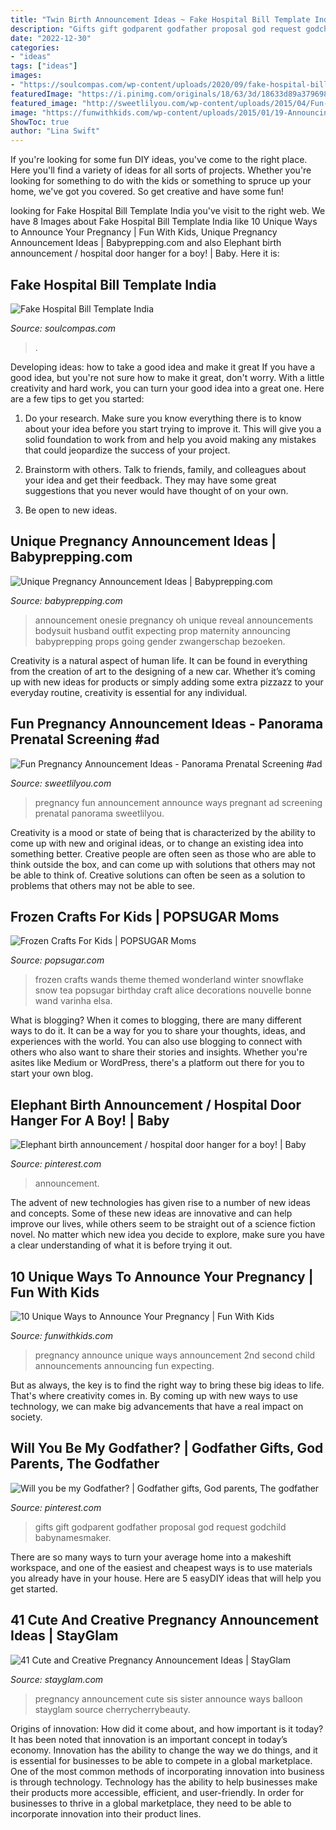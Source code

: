 ```yaml
---
title: "Twin Birth Announcement Ideas ~ Fake Hospital Bill Template India"
description: "Gifts gift godparent godfather proposal god request godchild babynamesmaker"
date: "2022-12-30"
categories:
- "ideas"
tags: ["ideas"]
images:
- "https://soulcompas.com/wp-content/uploads/2020/09/fake-hospital-bill-template-india.jpg"
featuredImage: "https://i.pinimg.com/originals/18/63/3d/18633d89a379698aa6e2e9bccdd2064a.jpg"
featured_image: "http://sweetlilyou.com/wp-content/uploads/2015/04/Fun-Ways-to-Announce-Your-Pregnancy-.jpg"
image: "https://funwithkids.com/wp-content/uploads/2015/01/19-Announcing-Your-Second-Child.jpg"
ShowToc: true
author: "Lina Swift"
---
```



If you're looking for some fun DIY ideas, you've come to the right place. Here you'll find a variety of ideas for all sorts of projects. Whether you're looking for something to do with the kids or something to spruce up your home, we've got you covered. So get creative and have some fun!

	

		
looking for Fake Hospital Bill Template India you've visit to the right web. We have 8 Images about Fake Hospital Bill Template India like 10 Unique Ways to Announce Your Pregnancy | Fun With Kids, Unique Pregnancy Announcement Ideas | Babyprepping.com and also Elephant birth announcement / hospital door hanger for a boy! | Baby. Here it is:
		
    
## Fake Hospital Bill Template India

<img loading=lazy src="https://soulcompas.com/wp-content/uploads/2020/09/fake-hospital-bill-template-india.jpg" onerror="this.onerror=null;this.src='https://tse4.mm.bing.net/th?id=OIP.kLTyzGXa-neLW0YIT5QijgHaFm&amp;pid=15.1';" alt="Fake Hospital Bill Template India">

_Source: soulcompas.com_

>. 

	

Developing ideas: how to take a good idea and make it great
If you have a good idea, but you're not sure how to make it great, don't worry. With a little creativity and hard work, you can turn your good idea into a great one.
Here are a few tips to get you started:

1. Do your research. Make sure you know everything there is to know about your idea before you start trying to improve it. This will give you a solid foundation to work from and help you avoid making any mistakes that could jeopardize the success of your project.

2. Brainstorm with others. Talk to friends, family, and colleagues about your idea and get their feedback. They may have some great suggestions that you never would have thought of on your own.

3. Be open to new ideas.

    
## Unique Pregnancy Announcement Ideas | Babyprepping.com

<img loading=lazy src="https://www.babyprepping.com/wp-content/uploads/2018/01/a0d890872654ed8a08ed0c6f411249f9.jpg" onerror="this.onerror=null;this.src='https://tse2.mm.bing.net/th?id=OIP.rkkhdN1g9fuZHy859JbqZgHaHa&amp;pid=15.1';" alt="Unique Pregnancy Announcement Ideas | Babyprepping.com">

_Source: babyprepping.com_

>announcement onesie pregnancy oh unique reveal announcements bodysuit husband outfit expecting prop maternity announcing babyprepping props going gender zwangerschap bezoeken. 

	

Creativity is a natural aspect of human life. It can be found in everything from the creation of art to the designing of a new car. Whether it’s coming up with new ideas for products or simply adding some extra pizzazz to your everyday routine, creativity is essential for any individual.

    
## Fun Pregnancy Announcement Ideas - Panorama Prenatal Screening #ad

<img loading=lazy src="http://sweetlilyou.com/wp-content/uploads/2015/04/Fun-Ways-to-Announce-Your-Pregnancy-.jpg" onerror="this.onerror=null;this.src='https://tse4.mm.bing.net/th?id=OIP.Tg3lOorQsFZLpF2M0Sc2lgHaKh&amp;pid=15.1';" alt="Fun Pregnancy Announcement Ideas - Panorama Prenatal Screening #ad">

_Source: sweetlilyou.com_

>pregnancy fun announcement announce ways pregnant ad screening prenatal panorama sweetlilyou. 

	

Creativity is a mood or state of being that is characterized by the ability to come up with new and original ideas, or to change an existing idea into something better. Creative people are often seen as those who are able to think outside the box, and can come up with solutions that others may not be able to think of. Creative solutions can often be seen as a solution to problems that others may not be able to see.

    
## Frozen Crafts For Kids | POPSUGAR Moms

<img loading=lazy src="http://media1.popsugar-assets.com/files/thumbor/HQsFl3d_fftNLf27sFEApW4x6Qg/fit-in/1024x1024/filters:format_auto-!!-:strip_icc-!!-/2014/06/19/642/n/24155406/1b229dd3624ee3f3_bonne_nouvelle_wands.jpg" onerror="this.onerror=null;this.src='https://tse2.mm.bing.net/th?id=OIP.izavPG4XAIG3avsj6StvVQHaLH&amp;pid=15.1';" alt="Frozen Crafts For Kids | POPSUGAR Moms">

_Source: popsugar.com_

>frozen crafts wands theme themed wonderland winter snowflake snow tea popsugar birthday craft alice decorations nouvelle bonne wand varinha elsa. 

	

What is blogging?
When it comes to blogging, there are many different ways to do it. It can be a way for you to share your thoughts, ideas, and experiences with the world. You can also use blogging to connect with others who also want to share their stories and insights. Whether you're asites like Medium or WordPress, there's a platform out there for you to start your own blog.

    
## Elephant Birth Announcement / Hospital Door Hanger For A Boy! | Baby

<img loading=lazy src="https://i.pinimg.com/originals/18/63/3d/18633d89a379698aa6e2e9bccdd2064a.jpg" onerror="this.onerror=null;this.src='https://tse2.mm.bing.net/th?id=OIP.65WuZMPdjrZnuLsWfGMndAHaJ4&amp;pid=15.1';" alt="Elephant birth announcement / hospital door hanger for a boy! | Baby">

_Source: pinterest.com_

>announcement. 

	

The advent of new technologies has given rise to a number of new ideas and concepts. Some of these new ideas are innovative and can help improve our lives, while others seem to be straight out of a science fiction novel. No matter which new idea you decide to explore, make sure you have a clear understanding of what it is before trying it out.

    
## 10 Unique Ways To Announce Your Pregnancy | Fun With Kids

<img loading=lazy src="https://funwithkids.com/wp-content/uploads/2015/01/19-Announcing-Your-Second-Child.jpg" onerror="this.onerror=null;this.src='https://tse3.mm.bing.net/th?id=OIP.PsBtqoogHuOMqrEWnIyoHAAAAA&amp;pid=15.1';" alt="10 Unique Ways to Announce Your Pregnancy | Fun With Kids">

_Source: funwithkids.com_

>pregnancy announce unique ways announcement 2nd second child announcements announcing fun expecting. 

	

But as always, the key is to find the right way to bring these big ideas to life. That's where creativity comes in. By coming up with new ways to use technology, we can make big advancements that have a real impact on society.

    
## Will You Be My Godfather? | Godfather Gifts, God Parents, The Godfather

<img loading=lazy src="https://i.pinimg.com/736x/4f/93/3f/4f933fe5bba3fb3b4d77ee325c226ad3--godchild-gift-godparent-gifts.jpg" onerror="this.onerror=null;this.src='https://tse2.mm.bing.net/th?id=OIP.9HVb9XguDThnK6PW8rIyUwHaJ3&amp;pid=15.1';" alt="Will you be my Godfather? | Godfather gifts, God parents, The godfather">

_Source: pinterest.com_

>gifts gift godparent godfather proposal god request godchild babynamesmaker. 

	

There are so many ways to turn your average home into a makeshift workspace, and one of the easiest and cheapest ways is to use materials you already have in your house. Here are 5 easyDIY ideas that will help you get started.

    
## 41 Cute And Creative Pregnancy Announcement Ideas | StayGlam

<img loading=lazy src="https://stayglam.com/wp-content/uploads/2017/02/jessbcrockett_16123422_356817138050307_6172314045295624192_n.jpg" onerror="this.onerror=null;this.src='https://tse4.mm.bing.net/th?id=OIP.CRuVq-j0b3xrD_Z3e61QuwHaH3&amp;pid=15.1';" alt="41 Cute and Creative Pregnancy Announcement Ideas | StayGlam">

_Source: stayglam.com_

>pregnancy announcement cute sis sister announce ways balloon stayglam source cherrycherrybeauty. 

	

Origins of innovation: How did it come about, and how important is it today?
It has been noted that innovation is an important concept in today’s economy. Innovation has the ability to change the way we do things, and it is essential for businesses to be able to compete in a global marketplace. One of the most common methods of incorporating innovation into business is through technology. Technology has the ability to help businesses make their products more accessible, efficient, and user-friendly. In order for businesses to thrive in a global marketplace, they need to be able to incorporate innovation into their product lines.

